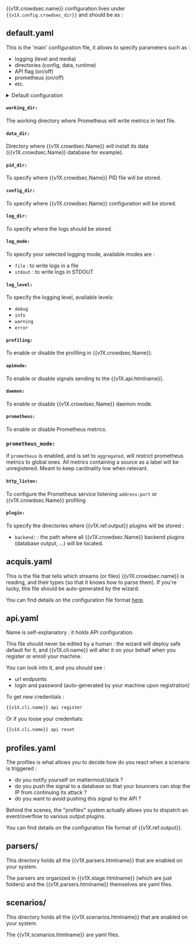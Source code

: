 
{{v1X.crowdsec.name}} configuration lives under `{{v1X.config.crowdsec_dir}}` and should be as :

## default.yaml

This is the 'main' configuration file, it allows to specify parameters such as :

 - logging (level and media)
 - directories (config, data, runtime)
 - API flag (on/off)
 - prometheus (on/off)
 - etc.

 <details>
  <summary>Default configuration</summary>
```yaml 
working_dir: /tmp/
data_dir: /var/lib/crowdsec/data
config_dir: /etc/crowdsec/config
pid_dir: /var/run
log_dir: /var/log/
log_mode: file
log_level: info
profiling: false
apimode: true
daemon: true
prometheus: true
#for prometheus agent / golang debugging
http_listen: 127.0.0.1:6060
plugin:
  backend: "/etc/crowdsec/plugins/backend"
```
</details>

#### `working_dir:`
The working directory where Prometheus will write metrics in text file.

#### `data_dir:`
Directory where {{v1X.crowdsec.Name}} will install its data ({{v1X.crowdsec.Name}} database for example).

#### `pid_dir:`
To specify where {{v1X.crowdsec.Name}} PID file will be stored.

#### `config_dir:`
To specify where {{v1X.crowdsec.Name}} configuration will be stored.

#### `log_dir:`
To specify where the logs should be stored.

#### `log_mode:`
To specify your selected logging mode, available modes are :

* `file` : to write logs in a file
* `stdout` : to write logs in STDOUT

#### `log_level:`
To specify the logging level, available levels:

* `debug`
* `info`
* `warning`
* `error`

#### `profiling:`
To enable or disable the profiling in {{v1X.crowdsec.Name}}.

#### `apimode:`
To enable or disable signals sending to the {{v1X.api.htmlname}}.

#### `daemon:`
To enable or disable {{v1X.crowdsec.Name}} daemon mode.

#### `prometheus:`
To enable or disable Prometheus metrics.

### `prometheus_mode:`
If `prometheus` is enabled, and is set to `aggregated`, will restrict prometheus metrics to global ones. All metrics containing a source as a label will be unregistered. Meant to keep cardinality low when relevant.

#### `http_listen:`
To configure the Prometheus service listening `address:port` or {{v1X.crowdsec.Name}} profiling

#### `plugin:`
To specify the directories where {{v1X.ref.output}} plugins will be stored :
* `backend:` : the path where all {{v1X.crowdsec.Name}} backend plugins (database output, ...) will be located.

## acquis.yaml

This is the file that tells which streams (or files) {{v1X.crowdsec.name}} is reading, and their types (so that it knows how to parse them). If you're lucky, this file should be auto-generated by the wizard.

You can find details on the configuration file format [here](/Crowdsec/v1/guide/crowdsec/acquisition/).


## api.yaml

Name is self-explanatory : it holds API configuration.

This file should never be edited by a human : the wizard will deploy safe default for it, and {{v1X.cli.name}} will alter it on your behalf when you register or enroll your machine.

You can look into it, and you should see :

 - url endpoints
 - login and password (auto-generated by your machine upon registration)

To get new credentials :
```bash
{{v1X.cli.name}} api register
```
Or if you loose your credentials:
```bash
{{v1X.cli.name}} api reset
```


## profiles.yaml

The profiles is what allows you to decide how do you react when a scenario is triggered :

 - do you notify yourself on mattermost/slack ?
 - do you push the signal to a database so that your bouncers can stop the IP from continuing its attack ?
 - do you want to avoid pushing this signal to the API ?

Behind the scenes, the "profiles" system actually allows you to dispatch an event/overflow to various output plugins.

You can find details on the configuration file format of {{v1X.ref.output}}.

## parsers/

This directory holds all the {{v1X.parsers.htmlname}} that are enabled on your system.

The parsers are organized in {{v1X.stage.htmlname}} (which are just folders) and the {{v1X.parsers.htmlname}} themselves are yaml files.


## scenarios/

This directory holds all the {{v1X.scenarios.htmlname}} that are enabled on your system.

The {{v1X.scenarios.htmlname}} are yaml files.





